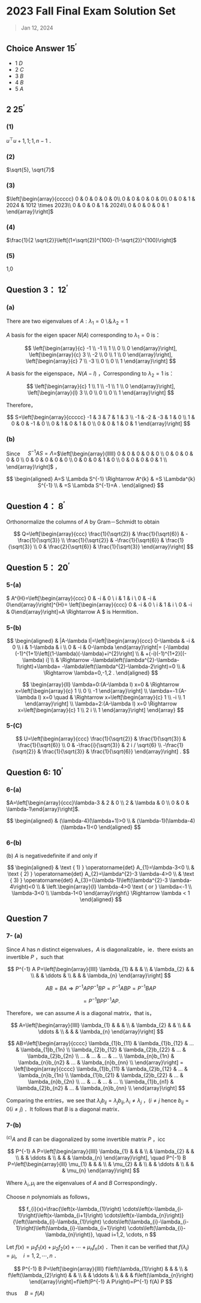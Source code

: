 # 2023 Fall Final Exam Solution Set

> Jan 12, 2024

## Choice Answer $15^{\prime}$

+ 1 $D$
+ 2 $C$
+ 3 $B$
+ 4 $B$
+ 5 $A$

## 2  $25^{\prime}$

### (1)

$u^{\top} u+1, 1 ; 1, n-1$ ．

### (2)

$\sqrt{5}, \sqrt{7}$

### (3)

$\left[\begin{array}{ccccc}
0 & 0 & 0 & 0 & 0\\
0 & 0 & 0 & 0 & 0\\
0 & 0 & 1 & 2024 & 1012 \times 2023\\
0 & 0 & 0 & 1 & 2024\\
0 & 0 & 0 & 0 & 1
\end{array}\right]$

### (4)

$\frac{1}{2 \sqrt{2}}\left[(1+\sqrt{2})^{100}-(1-\sqrt{2})^{100}\right]$

### (5)

1,0

## Question 3： $12^{\prime}$

### (a)

There are two eigenvalues of $A: \lambda_{1}=0$ \＆$\lambda_{2}=1$

$A$ basis for the eigen spacer $N(A)$ corresponding to $\lambda_{1}=0$ is：

$$
\left[\begin{array}{c}
-1 \\
-1 \\
1 \\
0 \\
0
\end{array}\right],
\left[\begin{array}{c}
3 \\
-2 \\
0 \\
1 \\
0
\end{array}\right],
\left[\begin{array}{c}
7 \\
-3 \\
0 \\
0 \\
1
\end{array}\right]
$$

A basis for the eigenspace，$N(A-I)$ ，Corresponding to $\lambda_{2}=1$ is：

$$
\left[\begin{array}{c}
1 \\
1 \\
-1 \\
1 \\
0
\end{array}\right],
\left[\begin{array}{l}
3 \\
0 \\
0 \\
0 \\
1
\end{array}\right]
$$

Therefore，

$$
S=\left[\begin{array}{ccccc}
-1 & 3 & 7 & 1 & 3 \\
-1 & -2 & -3 & 1 & 0 \\
1 & 0 & 0 & -1 & 0 \\
0 & 1 & 0 & 1 & 0 \\
0 & 0 & 1 & 0 & 1
\end{array}\right]
$$

### (b)

Since $\quad S^{-1} A S=\Lambda$=$\left[\begin{array}{lllll}
0 & 0 & 0 & 0 & 0 \\
0 & 0 & 0 & 0 & 0 \\
0 & 0 & 0 & 0 & 0 \\
0 & 0 & 0 & 1 & 0 \\
0 & 0 & 0 & 0 & 1 \\
\end{array}\right]$ ，

$$
\begin{aligned}
A=S \Lambda S^{-1} \Rightarrow A^{k} & =S \Lambda^{k} S^{-1} \\
& =S \Lambda S^{-1}=A .
\end{aligned}
$$

## Question 4： $8^{\prime}$

Orthonormalize the columns of $A$ by Gram－Schmidt to obtain

$$
Q=\left[\begin{array}{ccc}
\frac{1}{\sqrt{2}} & \frac{1}{\sqrt{6}} & -\frac{1}{\sqrt{3}} \\
\frac{1}{\sqrt{2}} & -\frac{1}{\sqrt{6}} & \frac{1}{\sqrt{3}} \\
0 & \frac{2}{\sqrt{6}} & \frac{1}{\sqrt{3}}
\end{array}\right]
$$

## Question 5： $20^{\prime}$

### 5-(a)

$
A^{H}=\left[\begin{array}{ccc}
0 & -i & 0 \\
i & 1 & i \\
0 & -i & 0\end{array}\right]^{H}=
\left[\begin{array}{ccc}
0 & -i & 0 \\
i & 1 & i \\
0 & -i & 0\end{array}\right]=A \Rightarrow A
$ is Hermition．

### 5-(b)

$$
\begin{aligned}
& |A-\lambda I|=\left|\begin{array}{ccc}
0-\lambda & -i & 0 \\
i & 1-\lambda & i \\
0 & -i & 0-\lambda
\end{array}\right|=
(-\lambda)(-1)^{1+1}\left[(1-\lambda)(-\lambda)+i^{2}\right] \\
& +(-i)(-1)^{1+2}[(-\lambda) i] \\
& \Rightarrow -\lambda\left(\lambda^{2}-\lambda-1\right)+\lambda=
-\lambda\left(\lambda^{2}-\lambda-2\right)=0 \\
& \Rightarrow \lambda=0,-1,2 .
\end{aligned}
$$

$$
\begin{array}{ll}
\lambda=0:(A-\lambda I) x=0 & \Rightarrow x=\left[\begin{array}{c}
1 \\
0 \\
-1
\end{array}\right] \\
\lambda=-1:(A-\lambda I) x=0 \quad & \Rightarrow x=\left[\begin{array}{c}
1 \\
-i \\
1
\end{array}\right] \\
\lambda=2:(A-\lambda I) x=0 \Rightarrow x=\left[\begin{array}{c}
1 \\
2 i \\
1
\end{array}\right]
\end{array}
$$

### 5-(C)

$$
U=\left[\begin{array}{ccc}
\frac{1}{\sqrt{2}} & \frac{1}{\sqrt{3}} & \frac{1}{\sqrt{6}} \\
0 & -\frac{i}{\sqrt{3}} & 2 i / \sqrt{6} \\
-\frac{1}{\sqrt{2}} & \frac{1}{\sqrt{3}} & \frac{1}{\sqrt{6}}
\end{array}\right] .
$$

## Question 6: $10^{\prime}$

### 6-(a)

$A=\left[\begin{array}{ccc}\lambda-3 & 2 & 0 \\ 2 & \lambda & 0 \\ 0 & 0 & \lambda-1\end{array}\right]$.

$$
\begin{aligned}
& (\lambda-4)(\lambda+1)>0 \\
& (\lambda-1)(\lambda-4)(\lambda+1)<0
\end{aligned}
$$

### 6-(b)

(b) $A$ is negativedefinite if and only if

$$
\begin{aligned}
& \text { 1) } \operatorname{det} A_{1}=\lambda-3<0 \\
& \text { 2) } \operatorname{det} A_{2}=\lambda^{2}-3 \lambda-4>0 \\
& \text { 3) } \operatorname{det} A_{3}=(\lambda-1)\left(\lambda^{2}-3 \lambda-4\right)<0 \\
& \left.\begin{array}{l}
\lambda-4>0 \text { or } \lambda<-1 \\
\lambda-3<0 \\
\lambda-1<0
\end{array}\right\} \Rightarrow \lambda < 1
\end{aligned}
$$

## Question 7

### 7- (a)

Since $A$ has $n$ distinct eigenvalues，$A$ is diagonalizable，ie．there exists an invertible $P$ ，such that

$$
P^{-1} A P=\left[\begin{array}{llll}
\lambda_{1} & & & \\
& \lambda_{2} & & \\
& & \ddots & \\
& & & \lambda_{n}
\end{array}\right]
$$

$$
A B=B A \Rightarrow P^{-1} A P P^{-1} B P=P^{-1} A B P=P^{-1} B A P
$$

$$
=P^{-1} B P P^{-1} A P .
$$

Therefore，we can assume $A$ is a diagonal matrix，that is，

$$
A=\left[\begin{array}{llll}
\lambda_{1} & & & \\
& \lambda_{2} & & \\
& & \ddots & \\
& & & \lambda_{n}
\end{array}\right]
$$

$$
AB=\left[\begin{array}{cccc}
\lambda_{1}b_{11} & \lambda_{1}b_{12} & ... & \lambda_{1}b_{1n}  \\
\lambda_{2}b_{12} & \lambda_{2}b_{22} & ... & \lambda_{2}b_{2n}  \\
... & ... & ... & ...  \\
\lambda_{n}b_{1n} & \lambda_{n}b_{n2} & ... & \lambda_{n}b_{nn}  \\
\end{array}\right] =
\left[\begin{array}{cccc}
\lambda_{1}b_{11} & \lambda_{2}b_{12} & ... & \lambda_{n}b_{1n}  \\
\lambda_{1}b_{21} & \lambda_{2}b_{22} & ... & \lambda_{n}b_{2n}  \\
... & ... & ... & ...  \\
\lambda_{1}b_{n1} & \lambda_{2}b_{n2} & ... & \lambda_{n}b_{nn}  \\
\end{array}\right]
$$

Comparing the entries，we see that $\lambda_{i} b_{i j}=\lambda_{j} b_{i j}, \lambda_{i} \neq \lambda_{j}$ ，$(i \neq j$ hence $b_{i j}=0(i \neq j)$ ．It follows that $B$ is a diagonal matrix．

### 7-(b)

${ }^{(c)} A$ and $B$ can be diagonalized by some invertible matrix $P$ ，icc

$$
P^{-1} A P=\left[\begin{array}{llll}
\lambda_{1} & & & \\
& \lambda_{2} & & \\
& & \ddots & \\
& & & \lambda_{n}
\end{array}\right], \quad P^{-1} B P=\left[\begin{array}{lll}
\mu_{1} & & & \\
& \mu_{2} & & \\
& & \ddots & \\
& & & \mu_{n}
\end{array}\right]
$$

Where $\lambda_{i}, \mu_{i}$ are the eigenvalues of $A$ and $B$ Correspondingly．

Choose $n$ polynomials as follows，

$$
f_{i}(x)=\frac{\left(x-\lambda_{1}\right) \cdots\left(x-\lambda_{i-1}\right)\left(x-\lambda_{i+1}\right) \cdots\left(x-\lambda_{n}\right)}{\left(\lambda_{i}-\lambda_{1}\right) \cdots\left(\lambda_{i}-\lambda_{i-1}\right)\left(\lambda_{i}-\lambda_{i+1}\right) \cdots\left(\lambda_{i}-\lambda_{n}\right)}, \quad i=1,2, \cdots, n
$$

Let $f(x)=\mu_{1} f_{1}(x)+\mu_{2} f_{2}(x)+\cdots+\mu_{n} f_{n}(x)$ ．Then it can be verified that $f\left(\lambda_{i}\right)=\mu_{i}, \quad i=1,2, \cdots, n$ ．

$$
P^{-1} B P=\left[\begin{array}{llll}
f\left(\lambda_{1}\right) & & & \\
& f\left(\lambda_{2}\right) & & \\
& & \ddots & \\
& & & f\left(\lambda_{n}\right)
\end{array}\right]=f\left(P^{-1} A P\right)=P^{-1} f(A) P
$$

thus $\quad B=f(A)$
